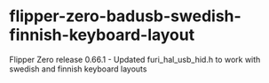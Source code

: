 # flipper-zero-badusb-swedish-finnish-keyboard-layout
Flipper Zero release 0.66.1 - Updated furi_hal_usb_hid.h to work with swedish and finnish keyboard layouts
